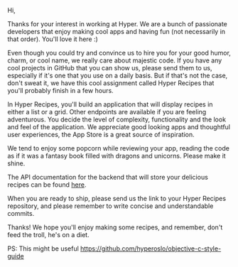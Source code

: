 Hi,

Thanks for your interest in working at Hyper. We are a bunch of passionate developers that enjoy making cool apps and having fun (not necessarily in that order). You'll love it here :)

Even though you could try and convince us to hire you for your good humor, charm, or cool name, we really care about majestic code. If you have any cool projects in GitHub that you can show us, please send them to us, especially if it's one that you use on a daily basis. But if that's not the case, don't sweat it, we have this cool assignment called Hyper Recipes that you'll probably finish in a few hours.

In Hyper Recipes, you'll build an application that will display recipes in either a list or a grid. Other endpoints are available if you are feeling adventurous. You decide the level of complexity, functionality and the look and feel of the application. We appreciate good looking apps and thoughtful user experiences, the App Store is a great source of inspiration.

We tend to enjoy some popcorn while reviewing your app, reading the code as if it was a fantasy book filled with dragons and unicorns. Please make it shine.

The API documentation for the backend that will store your delicious recipes can be found [here](https://github.com/hyperoslo/playbook/iOS/RECIPES_API.md).

When you are ready to ship, please send us the link to your Hyper Recipes repository, and please remember to write concise and understandable commits.

Thanks! We hope you'll enjoy making some recipes, and remember, don't feed the troll, he's on a diet.

PS: This might be useful https://github.com/hyperoslo/objective-c-style-guide
